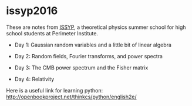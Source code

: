 # issyp2016

These are notes from [ISSYP](http://www.perimeterinstitute.ca/outreach/students/programs/international-summer-school-young-physicists),
a theoretical physics summer school for high school students at Perimeter Institute.

- Day 1: Gaussian random variables and a little bit of linear algebra

- Day 2: Random fields, Fourier transforms, and power spectra

- Day 3: The CMB power spectrum and the Fisher matrix

- Day 4: Relativity

Here is a useful link for learning python: http://openbookproject.net/thinkcs/python/english2e/
